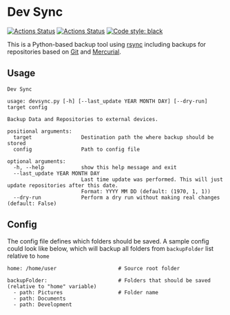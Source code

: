 # Dev Sync

[![Actions Status](https://github.com/hofbi/dev-sync/workflows/CI/badge.svg)](https://github.com/hofbi/dev-sync)
[![Actions Status](https://github.com/hofbi/dev-sync/workflows/CodeQL/badge.svg)](https://github.com/hofbi/dev-sync)
[![Code style: black](https://img.shields.io/badge/code%20style-black-000000.svg)](https://github.com/psf/black)

This is a Python-based backup tool using [rsync](https://rsync.samba.org/) including backups for repositories based on [Git](https://git-scm.com/) and [Mercurial](https://www.mercurial-scm.org/).

## Usage

```shell
Dev Sync

usage: devsync.py [-h] [--last_update YEAR MONTH DAY] [--dry-run] target config

Backup Data and Repositories to external devices.

positional arguments:
  target                Destination path the where backup should be stored
  config                Path to config file

optional arguments:
  -h, --help            show this help message and exit
  --last_update YEAR MONTH DAY
                        Last time update was performed. This will just update repositories after this date.
                        Format: YYYY MM DD (default: (1970, 1, 1))
  --dry-run             Perform a dry run without making real changes (default: False)
```

## Config

The config file defines which folders should be saved. A sample config could look like below, which will backup all folders from `backupFolder` list relative to `home`

```shell
home: /home/user                    # Source root folder

backupFolder:                       # Folders that should be saved (relative to "home" variable)
  - path: Pictures                  # Folder name
  - path: Documents
  - path: Development
```
